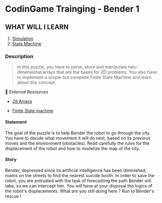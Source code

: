 # CodinGame Trainging - Bender 1

## WHAT WILL I LEARN

1) [Simulation](https://www.codingame.com/learn/simulation)
2) [State Machine](https://www.codingame.com/learn/state-machine)

### Description

> In this puzzle, you have to parse, store and manipulate two-dimensional arrays that are the bases for 2D problems. 
> You also have to implement a simple but complete Finite State Machine and learn about this concept.

:palm_tree: *External Resources*

* [2d Arrays](https://processing.org/tutorials/2darray/)

* [Finite State machine](https://en.wikipedia.org/wiki/Finite-state_machine)

#### Statement

The goal of the puzzle is to help Bender the robot to go through the city. You have to decide what movement it will do next, based on its previous moves and the environment (obstacles). Read carefully the rules for the displacement of the robot and how to modelize the map of the city.

#### Story

Bender, depressed since its artificial intelligence has been diminished, roams on the streets to find the nearest suicide booth. In order to save the robot, you are entrusted with the task of forecasting the path Bender will take, so we can intercept him. You will have at your disposal the logics of the robot's displacements. What are you still doing here ? Run to Bender's rescue !
